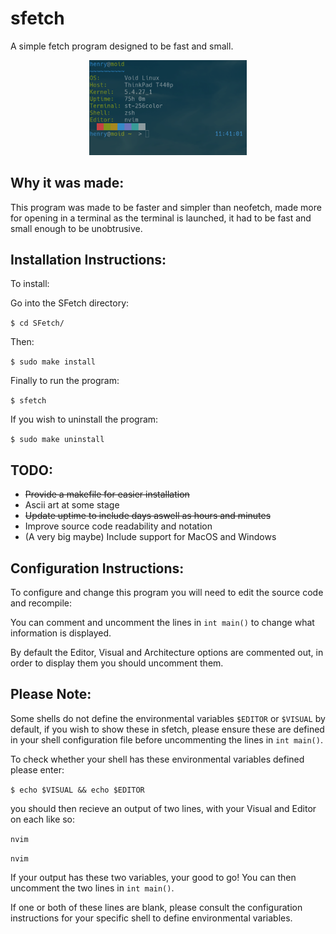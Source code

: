 sfetch
======

A simple fetch program designed to be fast and small.

<p align="center"><img src="https://github.com/HenryDawson123/SFetch/blob/assets/assets/sfetchexample.png" width="50%"></p>

Why it was made:
----------------

This program was made to be faster and simpler than neofetch, made more for opening in a terminal as the terminal is launched, it had to be fast and small enough to be unobtrusive.


Installation Instructions:
--------------------------

To install:

Go into the SFetch directory:

```$ cd SFetch/```

Then:

```$ sudo make install```

Finally to run the program:

```$ sfetch```

If you wish to uninstall the program:

```$ sudo make uninstall```

TODO:
-----
- ~~Provide a makefile for easier installation~~
- Ascii art at some stage
- ~~Update uptime to include days aswell as hours and minutes~~
- Improve source code readability and notation
- (A very big maybe) Include support for MacOS and Windows

Configuration Instructions:
---------------------------

To configure and change this program you will need to edit the source code and recompile:

You can comment and uncomment the lines in `int main()` to change what information is displayed.

By default the Editor, Visual and Architecture options are commented out, in order to display them you should uncomment them.

Please Note:
------------

Some shells do not define the environmental variables `$EDITOR` or `$VISUAL` by default, if you wish to show these in sfetch, please ensure these are defined in your shell configuration file before uncommenting the lines in `int main()`.

To check whether your shell has these environmental variables defined please enter:

```$ echo $VISUAL && echo $EDITOR```

you should then recieve an output of two lines, with your Visual and Editor on each like so:

`nvim`

`nvim`

If your output has these two variables, your good to go! You can then uncomment the two lines in `int main()`.

If one or both of these lines are blank, please consult the configuration instructions for your specific shell to define environmental variables.
